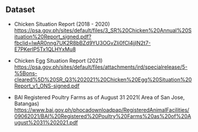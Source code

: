 ## Dataset

- Chicken Situation Report (2018 - 2020)<br/>
https://psa.gov.ph/sites/default/files/3_SR%20Chicken%20Annual%20Situation%20Report_signed.pdf?fbclid=IwAR0nng7UK2R8bBZd9YU3OGvZIi0fCl4jjlN2t7-E7PKerIP5Tx1QLHYxMu8

- Chicken Egg Situation Report (2021)<br/>
https://psa.gov.ph/sites/default/files/attachments/ird/specialrelease/5-%5Bons-cleared%5D%20SR_Q3%202021%20Chicken%20Egg%20Situation%20Report_v1_ONS-signed.pdf

- BAI Registered Poultry Farms as of August 31 2021( Area of San Jose, Batangas) <br/>
https://www.bai.gov.ph/phocadownloadpap/RegisteredAnimalFacilities/09062021/BAI%20Registered%20Poultry%20Farms%20as%20of%20August%2031%202021.pdf
